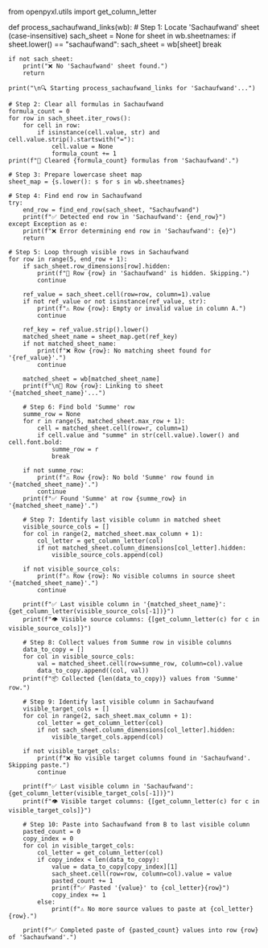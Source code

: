 from openpyxl.utils import get_column_letter

def process_sachaufwand_links(wb):
    # Step 1: Locate 'Sachaufwand' sheet (case-insensitive)
    sach_sheet = None
    for sheet in wb.sheetnames:
        if sheet.lower() == "sachaufwand":
            sach_sheet = wb[sheet]
            break

    if not sach_sheet:
        print("❌ No 'Sachaufwand' sheet found.")
        return

    print("\n🔍 Starting process_sachaufwand_links for 'Sachaufwand'...")

    # Step 2: Clear all formulas in Sachaufwand
    formula_count = 0
    for row in sach_sheet.iter_rows():
        for cell in row:
            if isinstance(cell.value, str) and cell.value.strip().startswith("="):
                cell.value = None
                formula_count += 1
    print(f"🧹 Cleared {formula_count} formulas from 'Sachaufwand'.")

    # Step 3: Prepare lowercase sheet map
    sheet_map = {s.lower(): s for s in wb.sheetnames}

    # Step 4: Find end row in Sachaufwand
    try:
        end_row = find_end_row(sach_sheet, "Sachaufwand")
        print(f"✅ Detected end row in 'Sachaufwand': {end_row}")
    except Exception as e:
        print(f"❌ Error determining end row in 'Sachaufwand': {e}")
        return

    # Step 5: Loop through visible rows in Sachaufwand
    for row in range(5, end_row + 1):
        if sach_sheet.row_dimensions[row].hidden:
            print(f"🚫 Row {row} in 'Sachaufwand' is hidden. Skipping.")
            continue

        ref_value = sach_sheet.cell(row=row, column=1).value
        if not ref_value or not isinstance(ref_value, str):
            print(f"⚠️ Row {row}: Empty or invalid value in column A.")
            continue

        ref_key = ref_value.strip().lower()
        matched_sheet_name = sheet_map.get(ref_key)
        if not matched_sheet_name:
            print(f"❌ Row {row}: No matching sheet found for '{ref_value}'.")
            continue

        matched_sheet = wb[matched_sheet_name]
        print(f"\n🔗 Row {row}: Linking to sheet '{matched_sheet_name}'...")

        # Step 6: Find bold 'Summe' row
        summe_row = None
        for r in range(5, matched_sheet.max_row + 1):
            cell = matched_sheet.cell(row=r, column=1)
            if cell.value and "summe" in str(cell.value).lower() and cell.font.bold:
                summe_row = r
                break

        if not summe_row:
            print(f"⚠️ Row {row}: No bold 'Summe' row found in '{matched_sheet_name}'.")
            continue
        print(f"✅ Found 'Summe' at row {summe_row} in '{matched_sheet_name}'.")

        # Step 7: Identify last visible column in matched sheet
        visible_source_cols = []
        for col in range(2, matched_sheet.max_column + 1):
            col_letter = get_column_letter(col)
            if not matched_sheet.column_dimensions[col_letter].hidden:
                visible_source_cols.append(col)

        if not visible_source_cols:
            print(f"⚠️ Row {row}: No visible columns in source sheet '{matched_sheet_name}'.")
            continue

        print(f"✅ Last visible column in '{matched_sheet_name}': {get_column_letter(visible_source_cols[-1])}")
        print(f"👁️ Visible source columns: {[get_column_letter(c) for c in visible_source_cols]}")

        # Step 8: Collect values from Summe row in visible columns
        data_to_copy = []
        for col in visible_source_cols:
            val = matched_sheet.cell(row=summe_row, column=col).value
            data_to_copy.append((col, val))
        print(f"📦 Collected {len(data_to_copy)} values from 'Summe' row.")

        # Step 9: Identify last visible column in Sachaufwand
        visible_target_cols = []
        for col in range(2, sach_sheet.max_column + 1):
            col_letter = get_column_letter(col)
            if not sach_sheet.column_dimensions[col_letter].hidden:
                visible_target_cols.append(col)

        if not visible_target_cols:
            print(f"❌ No visible target columns found in 'Sachaufwand'. Skipping paste.")
            continue

        print(f"✅ Last visible column in 'Sachaufwand': {get_column_letter(visible_target_cols[-1])}")
        print(f"👁️ Visible target columns: {[get_column_letter(c) for c in visible_target_cols]}")

        # Step 10: Paste into Sachaufwand from B to last visible column
        pasted_count = 0
        copy_index = 0
        for col in visible_target_cols:
            col_letter = get_column_letter(col)
            if copy_index < len(data_to_copy):
                value = data_to_copy[copy_index][1]
                sach_sheet.cell(row=row, column=col).value = value
                pasted_count += 1
                print(f"✅ Pasted '{value}' to {col_letter}{row}")
                copy_index += 1
            else:
                print(f"⚠️ No more source values to paste at {col_letter}{row}.")

        print(f"✅ Completed paste of {pasted_count} values into row {row} of 'Sachaufwand'.")
